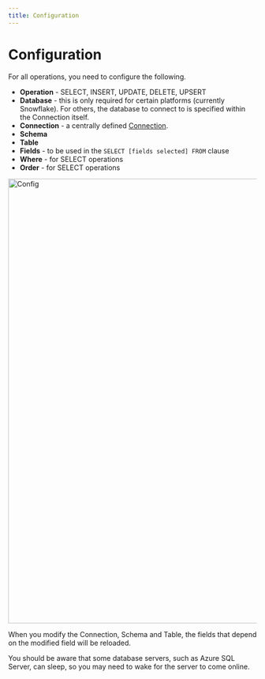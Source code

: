 ```yaml
---
title: Configuration
---
```


# Configuration

For all operations, you need to configure the following.

- **Operation** - SELECT, INSERT, UPDATE, DELETE, UPSERT
- **Database** - this is only required for certain platforms (currently Snowflake). For others, the database to connect to is specified within the Connection itself.
- **Connection** - a centrally defined [Connection](/user-guide/Connections).
- **Schema**
- **Table**
- **Fields** - to be used in the `SELECT [fields selected] FROM` clause
- **Where** - for SELECT operations
- **Order** - for SELECT operations

<img src="/img/flows/blocks/utility/SQL/sql-insert.png" alt="Config" width="900" />

When you modify the Connection, Schema and Table, the fields that depend on the modified field will be reloaded.

You should be aware that some database servers, such as Azure SQL Server, 
can sleep, so you may need to wake for the server to come online.
